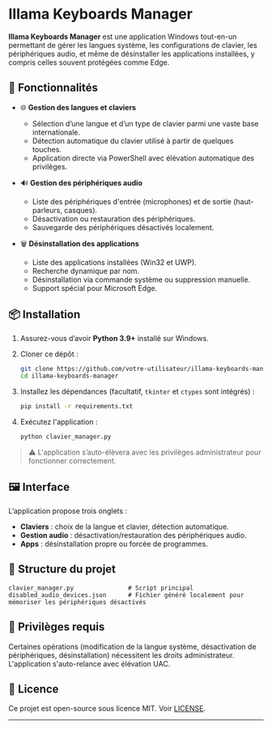 # Illama Keyboards Manager

**Illama Keyboards Manager** est une application Windows tout-en-un permettant de gérer les langues système, les configurations de clavier, les périphériques audio, et même de désinstaller les applications installées, y compris celles souvent protégées comme Edge.

## 🚀 Fonctionnalités

- 🌐 **Gestion des langues et claviers**
  - Sélection d’une langue et d’un type de clavier parmi une vaste base internationale.
  - Détection automatique du clavier utilisé à partir de quelques touches.
  - Application directe via PowerShell avec élévation automatique des privilèges.

- 🔊 **Gestion des périphériques audio**
  - Liste des périphériques d'entrée (microphones) et de sortie (haut-parleurs, casques).
  - Désactivation ou restauration des périphériques.
  - Sauvegarde des périphériques désactivés localement.

- 🗑️ **Désinstallation des applications**
  - Liste des applications installées (Win32 et UWP).
  - Recherche dynamique par nom.
  - Désinstallation via commande système ou suppression manuelle.
  - Support spécial pour Microsoft Edge.

## 📦 Installation

1. Assurez-vous d’avoir **Python 3.9+** installé sur Windows.
2. Cloner ce dépôt :

   ```bash
   git clone https://github.com/votre-utilisateur/illama-keyboards-manager.git
   cd illama-keyboards-manager
   ```

3. Installez les dépendances (facultatif, `tkinter` et `ctypes` sont intégrés) :

   ```bash
   pip install -r requirements.txt
   ```

4. Exécutez l'application :

   ```bash
   python clavier_manager.py
   ```

> ⚠️ L'application s’auto-élèvera avec les privilèges administrateur pour fonctionner correctement.

## 🖼️ Interface

L’application propose trois onglets :
- **Claviers** : choix de la langue et clavier, détection automatique.
- **Gestion audio** : désactivation/restauration des périphériques audio.
- **Apps** : désinstallation propre ou forcée de programmes.

## 📁 Structure du projet

```
clavier_manager.py               # Script principal
disabled_audio_devices.json      # Fichier généré localement pour mémoriser les périphériques désactivés
```

## 🔐 Privilèges requis

Certaines opérations (modification de la langue système, désactivation de périphériques, désinstallation) nécessitent les droits administrateur. L'application s'auto-relance avec élévation UAC.

## 📝 Licence

Ce projet est open-source sous licence MIT. Voir [LICENSE](LICENSE).

---
